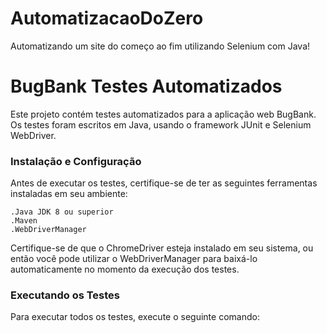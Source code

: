 # AutomatizacaoDoZero
Automatizando um site do começo ao fim utilizando Selenium com Java!

  <h1>BugBank Testes Automatizados</h1>
Este projeto contém testes automatizados para a aplicação web BugBank. Os testes foram escritos em Java, usando o framework JUnit e Selenium WebDriver.

 <h3>Instalação e Configuração</h3>
Antes de executar os testes, certifique-se de ter as seguintes ferramentas instaladas em seu ambiente:

    .Java JDK 8 ou superior
    .Maven
    .WebDriverManager
    
    
Certifique-se de que o ChromeDriver esteja instalado em seu sistema, ou então você pode utilizar o WebDriverManager para baixá-lo automaticamente no momento da execução dos testes.

<h3>Executando os Testes</h3>
Para executar todos os testes, execute o seguinte comando:



